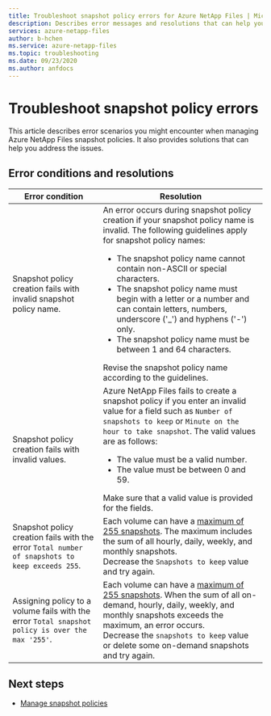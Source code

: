 ```yaml
---
title: Troubleshoot snapshot policy errors for Azure NetApp Files | Microsoft Docs
description: Describes error messages and resolutions that can help you troubleshoot snapshot policy management issues for Azure NetApp Files.
services: azure-netapp-files
author: b-hchen
ms.service: azure-netapp-files
ms.topic: troubleshooting
ms.date: 09/23/2020
ms.author: anfdocs
---
```

# Troubleshoot snapshot policy errors

This article describes error scenarios you might encounter when managing Azure NetApp Files snapshot policies. It also provides solutions that can help you address the issues.

## Error conditions and resolutions 

|     Error condition    |     Resolution    |
|-|-|
| Snapshot policy creation fails with invalid snapshot policy name. | An error occurs during snapshot policy creation if your snapshot policy name is invalid. The following guidelines apply for snapshot policy names:  <ul><li> The snapshot policy name cannot contain non-ASCII or special characters. </li> <li> The snapshot policy name must begin with a letter or a number and can contain letters, numbers, underscore ('_') and hyphens ('-') only. </li> <li> The snapshot policy name must be between 1 and 64 characters.  </li></ul> Revise the snapshot policy name according to the guidelines.  |
| Snapshot policy creation fails with invalid values. | Azure NetApp Files fails to create a snapshot policy if you enter an invalid value for a field such as `Number of snapshots to keep` or `Minute on the hour to take snapshot`. The valid values are as follows:  <ul><li>The value must be a valid number.</li> <li>The value must be between 0 and 59.</li></ul> Make sure that a valid value is provided for the fields. | 
| Snapshot policy creation fails with the error `Total number of snapshots to keep exceeds 255`. | Each volume can have a [maximum of 255 snapshots](azure-netapp-files-resource-limits.md). The maximum includes the sum of all hourly, daily, weekly, and monthly snapshots. <br> Decrease the `Snapshots to keep` value and try again. |
| Assigning policy to a volume fails with the error `Total snapshot policy is over the max '255'`. | Each volume can have a [maximum of 255 snapshots](azure-netapp-files-resource-limits.md). When the sum of all on-demand, hourly, daily, weekly, and monthly snapshots exceeds the maximum, an error occurs. <br> Decrease the `snapshots to keep` value or delete some on-demand snapshots and try again. | 

## Next steps  

* [Manage snapshot policies](snapshots-manage-policy.md)
